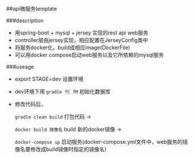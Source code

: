 ##api微服务template

###description
- 用spring-boot + mysql + jersey 实现的rest api web服务
- controller层由jersey实现，相应配置在JerseyConfig类中
- 将服务docker化，build成相应image(DockerFile)
- 可以用docker compose启动web服务以及它所依赖的mysql服务

###useage
- export STAGE=dev 设置环境
- dev环境下用 `gradle fC fM` 初始化数据库
- 修改代码后，

    `gradle clean build` 打包代码 -> 
    
    `docker build 镜像名` build 新的docker镜像 ->
    
    `docker-compose up` 启动服务(docker-compose.yml文件中，web服务的镜像名要修改成build镜像时指定的镜像名)

